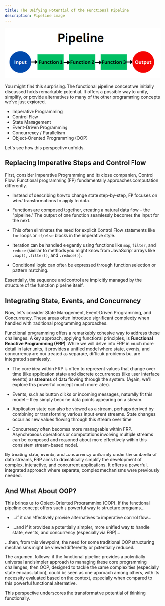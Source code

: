 ```yaml
---
title: The Unifying Potential of the Functional Pipeline
description: Pipeline image
---
```

![Pipeline image](https://raw.githubusercontent.com/ken-okabe/web-images5/main/img_1744449185892.png)

You might find this surprising. The functional pipeline concept we initially discussed holds remarkable potential. It offers a possible way to unify, simplify, or provide alternatives to many of the other programming concepts we've just explored.

- Imperative Programming
- Control Flow
- State Management
- Event-Driven Programming
- Concurrency / Parallelism
- Object-Oriented Programming (OOP)

Let's see how this perspective unfolds.

## Replacing Imperative Steps and Control Flow

First, consider Imperative Programming and its close companion, Control Flow. Functional programming (FP) fundamentally approaches computation differently.

-   Instead of describing _how_ to change state step-by-step, FP focuses on _what_ transformations to apply to data.

-   Functions are composed together, creating a natural data flow – the "pipeline." The output of one function seamlessly becomes the input for the next.

-   This often eliminates the need for explicit Control Flow statements like `for` loops or `if/else` blocks in the imperative style.

-   Iteration can be handled elegantly using functions like `map`, `filter`, and `reduce` (similar to methods you might know from JavaScript arrays like `.map()`, `.filter()`, and `.reduce()`).

-   Conditional logic can often be expressed through function selection or pattern matching.

Essentially, the sequence and control are implicitly managed by the structure of the function pipeline itself.

## Integrating State, Events, and Concurrency

Now, let's consider State Management, Event-Driven Programming, and Concurrency. These areas often introduce significant complexity when handled with traditional programming approaches.

Functional programming offers a remarkably cohesive way to address these challenges. A key approach, applying functional principles, is **Functional Reactive Programming (FRP)**. While we will delve into FRP in much more detail in later units, it provides a unified model where state, events, and concurrency are not treated as separate, difficult problems but are integrated seamlessly.

-   The core idea within FRP is often to represent values that change over time (like application state) and discrete occurrences (like user interface events) as **streams** of data flowing through the system. (Again, we'll explore this powerful concept much more later).

-   Events, such as button clicks or incoming messages, naturally fit this model – they simply become data points appearing on a stream.

-   Application state can also be viewed as a stream, perhaps derived by combining or transforming various input event streams. State changes occur as new values flowing through this stream over time.

-   Concurrency often becomes more manageable within FRP. Asynchronous operations or computations involving multiple streams can be composed and reasoned about more effectively within this consistent stream-based model.

By treating state, events, and concurrency uniformly under the umbrella of data streams, FRP aims to dramatically simplify the development of complex, interactive, and concurrent applications. It offers a powerful, integrated approach where separate, complex mechanisms were previously needed.

## And What About OOP?

This brings us to Object-Oriented Programming (OOP). If the functional pipeline concept offers such a powerful way to structure programs...

-   ...if it can effectively provide alternatives to imperative control flow...

-   ...and if it provides a potentially simpler, more unified way to handle state, events, and concurrency (especially via FRP)...

...then, from this viewpoint, the need for some traditional OOP structuring mechanisms might be viewed differently or potentially reduced.

The argument follows: if the functional pipeline provides a potentially universal and simpler approach to managing these core programming challenges, then OOP, designed to tackle the same complexities (especially state encapsulation), could be seen as one approach among others, with its necessity evaluated based on the context, especially when compared to this powerful functional alternative.

This perspective underscores the transformative potential of thinking functionally.
